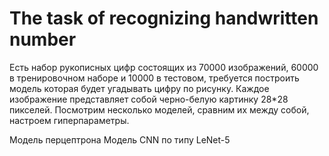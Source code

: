 # The task of recognizing handwritten number
Есть набор рукописных цифр состоящих из 70000 изображений, 60000 в тренировочном наборе и 10000 в тестовом, требуется построить модель которая будет угадывать цифру по рисунку. Каждое изображение представляет собой черно-белую картинку 28*28 пикселей.
Посмотрим несколько моделей, сравним их между собой, настроем гиперпараметры.

Модель перцептрона
Модель CNN по типу LeNet-5 
